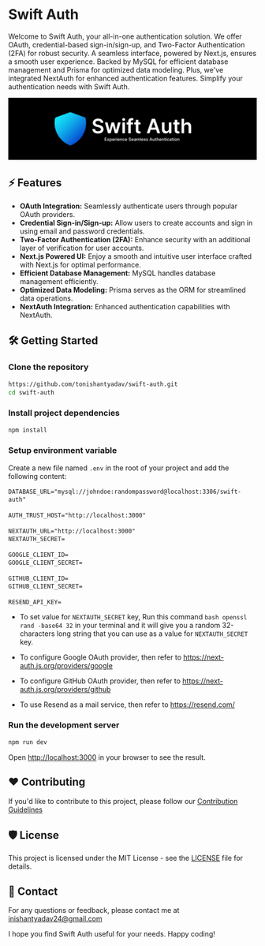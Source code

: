 # Swift Auth

Welcome to Swift Auth, your all-in-one authentication solution. We offer OAuth, credential-based sign-in/sign-up, and Two-Factor Authentication (2FA) for robust security. A seamless interface, powered by Next.js, ensures a smooth user experience. Backed by MySQL for efficient database management and Prisma for optimized data modeling. Plus, we've integrated NextAuth for enhanced authentication features. Simplify your authentication needs with Swift Auth.

![Banner](public/banner.png)

## ⚡ Features

- **OAuth Integration:** Seamlessly authenticate users through popular OAuth providers.
- **Credential Sign-in/Sign-up:** Allow users to create accounts and sign in using email and password credentials.
- **Two-Factor Authentication (2FA):** Enhance security with an additional layer of verification for user accounts.
- **Next.js Powered UI:** Enjoy a smooth and intuitive user interface crafted with Next.js for optimal performance.
- **Efficient Database Management:** MySQL handles database management efficiently.
- **Optimized Data Modeling:** Prisma serves as the ORM for streamlined data operations.
- **NextAuth Integration:** Enhanced authentication capabilities with NextAuth.

## 🛠️ Getting Started

### Clone the repository

```bash
https://github.com/tonishantyadav/swift-auth.git
cd swift-auth
```

### Install project dependencies

```bash
npm install
```

### Setup environment variable

Create a new file named `.env` in the root of your project and add the following content:

```env
DATABASE_URL="mysql://johndoe:randompassword@localhost:3306/swift-auth"

AUTH_TRUST_HOST="http://localhost:3000"

NEXTAUTH_URL="http://localhost:3000"
NEXTAUTH_SECRET=

GOOGLE_CLIENT_ID=
GOOGLE_CLIENT_SECRET=

GITHUB_CLIENT_ID=
GITHUB_CLIENT_SECRET=

RESEND_API_KEY=
```

- To set value for `NEXTAUTH_SECRET` key, Run this command `bash openssl rand -base64 32` in your terminal and it will give you a random 32-characters long string that you can use as a value for `NEXTAUTH_SECRET` key.

- To configure Google OAuth provider, then refer to https://next-auth.js.org/providers/google

- To configure GitHub OAuth provider, then refer to https://next-auth.js.org/providers/github

- To use Resend as a mail service, then refer to https://resend.com/

### Run the development server

```bash
npm run dev
```

Open [http://localhost:3000](http://localhost:3000) in your browser to see the result.

## ❤️ Contributing

If you'd like to contribute to this project, please follow our [Contribution Guidelines](CONTRIBUTING.md)

## 🛡️ License

This project is licensed under the MIT License - see the [LICENSE](LICENSE) file for details.

## 🙂 Contact

For any questions or feedback, please contact me at [inishantyadav24@gmail.com](mailto:inishantyadav24@gmail.com)

I hope you find Swift Auth useful for your needs. Happy coding!
